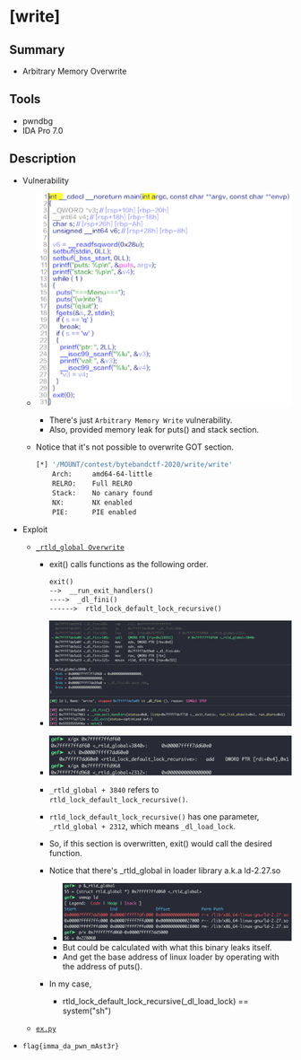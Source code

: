 # [write]

## Summary

* Arbitrary Memory Overwrite

## Tools

* pwndbg
* IDA Pro 7.0

## Description

* Vulnerability
  * ![1](./1.png?raw=true)
    * There's just `Arbitrary Memory Write` vulnerability.
    * Also, provided memory leak for puts() and stack section.
  * Notice that it's not possible to overwrite GOT section.

    ``` bash
    [*] '/MOUNT/contest/bytebandctf-2020/write/write'
        Arch:     amd64-64-little
        RELRO:    Full RELRO
        Stack:    No canary found
        NX:       NX enabled
        PIE:      PIE enabled
    ```

* Exploit
  * [`_rtld_global Overwrite`](https://dreamhack.io/learn/11#16)
    * exit() calls functions as the following order.

        ``` text
        exit()
        -->  __run_exit_handlers()
        ---->  _dl_fini()
        ------>  rtld_lock_default_lock_recursive()
        ```

    * ![2](./2.png?raw=true)
    * ![3](./3.png?raw=true)
    * `_rtld_global + 3840` refers to `rtld_lock_default_lock_recursive()`.
    * `rtld_lock_default_lock_recursive()` has one parameter, `_rtld_global + 2312`, which means `_dl_load_lock`.
    * So, if this section is overwritten, exit() would call the desired function.
    * Notice that there's _rtld_global in loader library a.k.a ld-2.27.so
      * ![4](./4.png?raw=true)
      * But could be calculated with what this binary leaks itself.
      * And get the base address of linux loader by operating with the address of puts().
    * In my case,
      * rtld_lock_default_lock_recursive(_dl_load_lock) == system("sh")

  * [`ex.py`](./ex.py)

* `flag{imma_da_pwn_mAst3r}`
